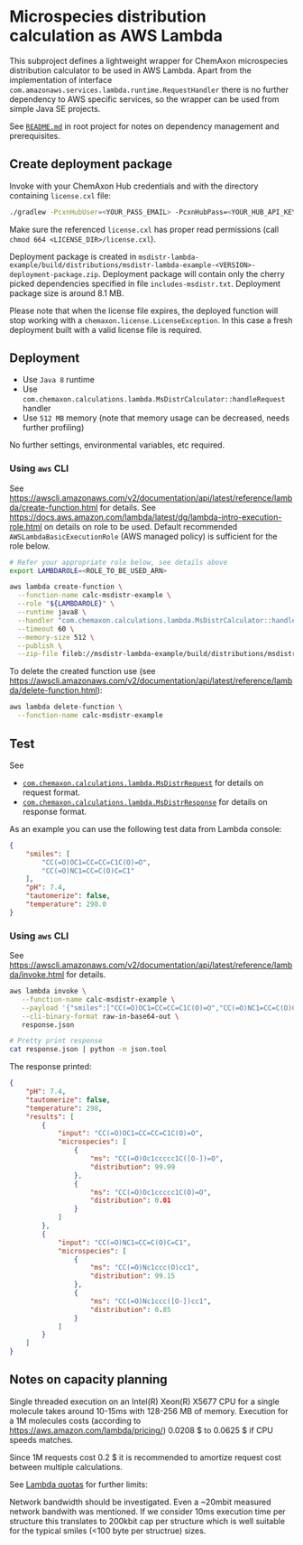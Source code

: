 Microspecies distribution calculation as AWS Lambda
============================================


This subproject defines a lightweight wrapper for ChemAxon microspecies distribution calculator to be used in AWS Lambda. Apart from the implementation of
interface `com.amazonaws.services.lambda.runtime.RequestHandler` there is no further dependency to AWS specific services, so the wrapper can be used
from simple Java SE projects.

See [`README.md`](../README.md) in root project for notes on dependency management and prerequisites.


Create deployment package
-------------------------

Invoke with your ChemAxon Hub credentials and with the directory containing `license.cxl` file:

``` bash
./gradlew -PcxnHubUser=<YOUR_PASS_EMAIL> -PcxnHubPass=<YOUR_HUB_API_KEY> -PcxnLicenseDir=<LICENSE_DIR> :msdistr-lambda-example:deploymentPackage
```

Make sure the referenced `license.cxl` has proper read permissions (call `chmod 664 <LICENSE_DIR>/license.cxl`).

Deployment package is created in `msdistr-lambda-example/build/distributions/msdistr-lambda-example-<VERSION>-deployment-package.zip`. Deployment
package will contain only the cherry picked dependencies specified in file `includes-msdistr.txt`. Deployment package size is around 8.1 MB.

Please note that when the license file expires, the deployed function will stop working with a `chemaxon.license.LicenseException`. In this case a 
fresh deployment built with a valid license file is required.


Deployment
----------

  - Use `Java 8` runtime
  - Use `com.chemaxon.calculations.lambda.MsDistrCalculator::handleRequest` handler
  - Use `512 MB` memory (note that memory usage can be decreased, needs further profiling)

No further settings, environmental variables, etc required.

### Using `aws` CLI

See <https://awscli.amazonaws.com/v2/documentation/api/latest/reference/lambda/create-function.html> for details.
See <https://docs.aws.amazon.com/lambda/latest/dg/lambda-intro-execution-role.html> on details on role to be used. Default recommended 
`AWSLambdaBasicExecutionRole` (AWS managed policy) is sufficient for the role below.


``` bash
# Refer your appropriate role below, see details above
export LAMBDAROLE=<ROLE_TO_BE_USED_ARN>

aws lambda create-function \
  --function-name calc-msdistr-example \
  --role "${LAMBDAROLE}" \
  --runtime java8 \
  --handler "com.chemaxon.calculations.lambda.MsDistrCalculator::handleRequest" \
  --timeout 60 \
  --memory-size 512 \
  --publish \
  --zip-file fileb://msdistr-lambda-example/build/distributions/msdistr-lambda-example-0.0.3-deployment-package.zip
```

To delete the created function use (see <https://awscli.amazonaws.com/v2/documentation/api/latest/reference/lambda/delete-function.html>):

``` bash
aws lambda delete-function \
  --function-name calc-msdistr-example
```

Test
----


See 

 - [`com.chemaxon.calculations.lambda.MsDistrRequest`](src/main/java/com/chemaxon/calculations/lambda/MsDistrRequest.java) for details on request 
   format.
 - [`com.chemaxon.calculations.lambda.MsDistrResponse`](src/main/java/com/chemaxon/calculations/lambda/MsDistrResponse.java) for details on response 
   format.

As an example you can use the following test data from Lambda console:

``` json
{
    "smiles": [
        "CC(=O)OC1=CC=CC=C1C(O)=O",
        "CC(=O)NC1=CC=C(O)C=C1"
    ],
    "pH": 7.4,
    "tautomerize": false,
    "temperature": 298.0
}
```

### Using `aws` CLI

See <https://awscli.amazonaws.com/v2/documentation/api/latest/reference/lambda/invoke.html> for details.

``` bash
aws lambda invoke \
   --function-name calc-msdistr-example \
   --payload '{"smiles":["CC(=O)OC1=CC=CC=C1C(O)=O","CC(=O)NC1=CC=C(O)C=C1"],"pH":[7.4],"tautomerize":false,"temperature":298.0}' \
   --cli-binary-format raw-in-base64-out \
   response.json

# Pretty print response
cat response.json | python -m json.tool

```

The response printed:

``` json
{
    "pH": 7.4,
    "tautomerize": false,
    "temperature": 298,
    "results": [
        {
            "input": "CC(=O)OC1=CC=CC=C1C(O)=O",
            "microspecies": [
                {
                    "ms": "CC(=O)Oc1ccccc1C([O-])=O",
                    "distribution": 99.99
                },
                {
                    "ms": "CC(=O)Oc1ccccc1C(O)=O",
                    "distribution": 0.01
                }
            ]
        },
        {
            "input": "CC(=O)NC1=CC=C(O)C=C1",
            "microspecies": [
                {
                    "ms": "CC(=O)Nc1ccc(O)cc1",
                    "distribution": 99.15
                },
                {
                    "ms": "CC(=O)Nc1ccc([O-])cc1",
                    "distribution": 0.85
                }
            ]
        }
    ]
}
```


Notes on capacity planning
--------------------------

Single threaded execution on an Intel(R) Xeon(R) X5677 CPU for a single molecule takes around 10-15ms with 128-256 MB of 
memory. Execution for a 1M molecules costs (according to <https://aws.amazon.com/lambda/pricing/>) 0.0208 $ to 0.0625 $ if CPU speeds matches.

Since 1M requests cost 0.2 $ it is recommended to amortize request cost between multiple calculations.

See [Lambda quotas](https://docs.aws.amazon.com/lambda/latest/dg/gettingstarted-limits.html) for further limits:
    
Network bandwidth should be investigated. Even a ~20mbit measured network bandwith was mentioned. If we consider 10ms execution time per structure
this translates to 200kbit cap per structure which is well suitable for the typical smiles (<100 byte per structrue) sizes.


